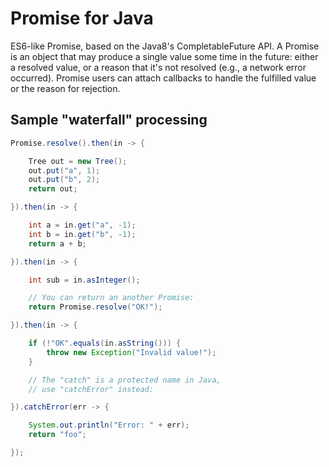 # Promise for Java

ES6-like Promise, based on the Java8's CompletableFuture API. A Promise is an
object that may produce a single value some time in the future: either a
resolved value, or a reason that it's not resolved (e.g., a network error
occurred). Promise users can attach callbacks to handle the fulfilled value
or the reason for rejection.

## Sample "waterfall" processing

```java
Promise.resolve().then(in -> {

	Tree out = new Tree();
	out.put("a", 1);
	out.put("b", 2);
	return out;

}).then(in -> {

	int a = in.get("a", -1);
	int b = in.get("b", -1);
	return a + b;

}).then(in -> {

	int sub = in.asInteger();

	// You can return an another Promise:
	return Promise.resolve("OK!");

}).then(in -> {

	if (!"OK".equals(in.asString())) {
		throw new Exception("Invalid value!");
	}

	// The "catch" is a protected name in Java,
	// use "catchError" instead:

}).catchError(err -> {

	System.out.println("Error: " + err);
	return "foo";

});
```